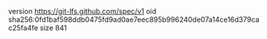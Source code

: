 version https://git-lfs.github.com/spec/v1
oid sha256:0fd1baf598ddb0475fd9ad0ae7eec895b996240de07a14ce16d379cac25fa4fe
size 841
